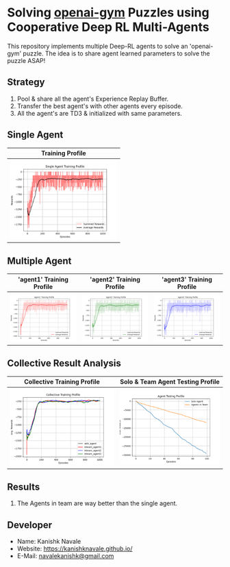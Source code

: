 # Solving [openai-gym](https://gym.openai.com/) Puzzles using Cooperative Deep RL Multi-Agents 

This repository implements multiple Deep-RL agents to solve an 'openai-gym' puzzle. The idea is to share agent learned parameters to solve the puzzle ASAP!

## Strategy

1. Pool & share all the agent's Experience Replay Buffer.
2. Transfer the best agent's with other agents every episode.
3. All the agent's are TD3 & initialized with same parameters.

## Single Agent

|Training Profile|
|:--:|
|<img src="SingleAgentProfiling/data/Training_Profile.png" width="250">|

## Multiple Agent

|'agent1' Training Profile|'agent2' Training Profile|'agent3' Training Profile|
|:--:|:--:|:--:|
|<img src="MultiAgentProfiling/data/agent1 Training Profile.png" width="400">|<img src="MultiAgentProfiling/data/agent2 Training Profile.png" width="400">|<img src="MultiAgentProfiling/data/agent3 Training Profile.png" width="400">|

## Collective Result Analysis

|Collective Training Profile| Solo & Team Agent Testing Profile| 
|:--:|:--:|
|<img src="data/Collective Training Profile.png" width="400">|<img src="data/Agent Testing Profile.png" width="400">|

## Results

1. The Agents in team are way better than the single agent.

## Developer

* Name: Kanishk Navale
* Website: https://kanishknavale.github.io/
* E-Mail: navalekanishk@gmail.com


